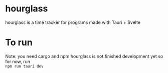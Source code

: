# hourglass
hourglass is a time tracker for programs made with Tauri + Svelte

# To run
Note: you need cargo and npm
hourglass is not finished development yet so for now, run <br>
`npm run tauri dev`<br>
